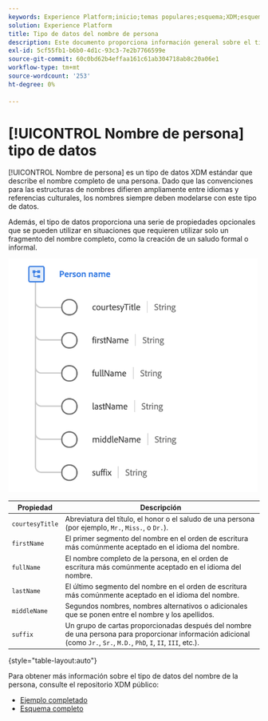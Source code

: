 ```yaml
---
keywords: Experience Platform;inicio;temas populares;esquema;XDM;esquemas;esquemas;fullName;xdm:fullName;nombre de persona;nombre;tipo de datos;tipo de datos;
solution: Experience Platform
title: Tipo de datos del nombre de persona
description: Este documento proporciona información general sobre el tipo de datos XDM del nombre de la persona.
exl-id: 5cf55fb1-b6b0-4d1c-93c3-7e2b7766599e
source-git-commit: 60c0bd62b4effaa161c61ab304718ab8c20a06e1
workflow-type: tm+mt
source-wordcount: '253'
ht-degree: 0%

---
```


# [!UICONTROL Nombre de persona] tipo de datos

[!UICONTROL Nombre de persona] es un tipo de datos XDM estándar que describe el nombre completo de una persona. Dado que las convenciones para las estructuras de nombres difieren ampliamente entre idiomas y referencias culturales, los nombres siempre deben modelarse con este tipo de datos.

Además, el tipo de datos proporciona una serie de propiedades opcionales que se pueden utilizar en situaciones que requieren utilizar solo un fragmento del nombre completo, como la creación de un saludo formal o informal.

<img src="../images/data-types/person-name.png" width="500" /><br />

| Propiedad | Descripción |
| --- | --- |
| `courtesyTitle` | Abreviatura del título, el honor o el saludo de una persona (por ejemplo, `Mr.`, `Miss.`, o `Dr.`). |
| `firstName` | El primer segmento del nombre en el orden de escritura más comúnmente aceptado en el idioma del nombre. |
| `fullName` | El nombre completo de la persona, en el orden de escritura más comúnmente aceptado en el idioma del nombre. |
| `lastName` | El último segmento del nombre en el orden de escritura más comúnmente aceptado en el idioma del nombre. |
| `middleName` | Segundos nombres, nombres alternativos o adicionales que se ponen entre el nombre y los apellidos. |
| `suffix` | Un grupo de cartas proporcionadas después del nombre de una persona para proporcionar información adicional (como `Jr.`, `Sr.`, `M.D.`, `PhD`, `I`, `II`, `III`, etc.). |

{style="table-layout:auto"}

Para obtener más información sobre el tipo de datos del nombre de la persona, consulte el repositorio XDM público:

* [Ejemplo completado](https://github.com/adobe/xdm/blob/master/components/datatypes/person/person-name.example.1.json)
* [Esquema completo](https://github.com/adobe/xdm/blob/master/components/datatypes/person/person-name.schema.json)

